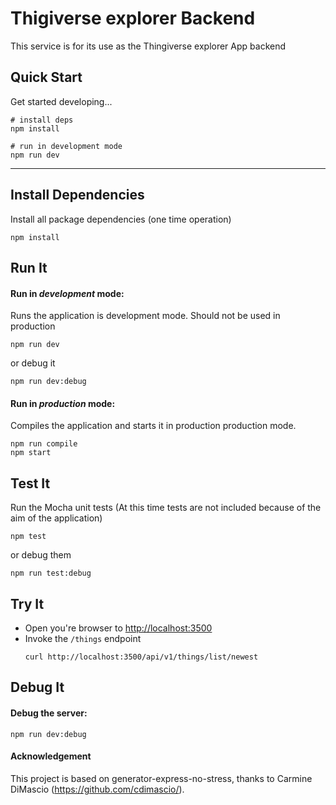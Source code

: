# Thigiverse explorer Backend

This service is for its use as the Thingiverse explorer App backend

## Quick Start

Get started developing...

```shell
# install deps
npm install

# run in development mode
npm run dev

```

---

## Install Dependencies

Install all package dependencies (one time operation)

```shell
npm install
```

## Run It
#### Run in *development* mode:
Runs the application is development mode. Should not be used in production

```shell
npm run dev
```

or debug it

```shell
npm run dev:debug
```

#### Run in *production* mode:

Compiles the application and starts it in production production mode.

```shell
npm run compile
npm start
```

## Test It

Run the Mocha unit tests (At this time tests are not included because of the aim of the application)

```shell
npm test
```

or debug them

```shell
npm run test:debug
```

## Try It
* Open you're browser to [http://localhost:3500](http://localhost:3500)
* Invoke the `/things` endpoint 
  ```shell
  curl http://localhost:3500/api/v1/things/list/newest
  ```


## Debug It

#### Debug the server:

```
npm run dev:debug
```

#### Acknowledgement

This project is based on generator-express-no-stress, thanks to Carmine DiMascio (https://github.com/cdimascio/).
